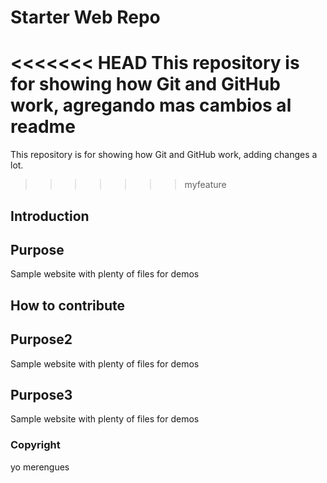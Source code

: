 # Starter Web Repo

<<<<<<< HEAD
This repository is for showing how Git and GitHub work, agregando mas cambios al readme
=======
This repository is for showing how Git and GitHub work, adding changes a lot.
>>>>>>> myfeature

## Introduction

## Purpose
Sample website with plenty of files for demos

## How to contribute

## Purpose2
Sample website with plenty of files for demos

## Purpose3
Sample website with plenty of files for demos

### Copyright
yo merengues
